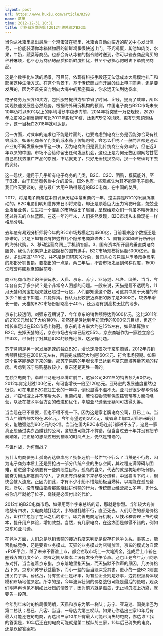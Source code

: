 ```yaml
---
layout: post
url: https://www.huxiu.com/article/8398
name: 葛甲
time: 2012-12-31 10:01
title: 价格战将成绝唱！2012年终总结之B2C篇
---
```

当你从冰箱里拿出最后一个鸡蛋敲在锅里，冰箱会自动向临近的配送中心发出信号，一份能装满你冰箱储物层的新鲜鸡蛋很快送上门。不光鸡蛋，其他如肉类，水果，牛奶，蔬菜等商品，也都会听从冰箱的指令随时送到，你可以省去商品购买的种种麻烦，也不必为商品的品质和新鲜度担忧，甚至不必操心何时该下单购买商品。

这是个数字化生活的场景，可目前，依现有科技手段还无法低成本大规模地推广和部署这种生活方式。在这个背景下，基于传统商业而开展的线上电子商务，还是要发展的，因为不首先奋力划向大海中的那座孤岛，你永远无法到达彼岸。

电子商务为买方和卖方，包括服务提供方都节省了时间、金钱，提高了效率，所以实现快速发展是必然趋势。根据海外研究机构的预测，中国电子商务B2C市场未来10年仍将以60%以上的平均增长率稳步向前，2014年将突破一万亿规模，2020年之前的总销售额即可比2012年膨胀10倍，达到5万亿的规模。更有乐观预测估计，这一目标在2018年就可达到。

另一方面，对效率的追求也不能是片面的，也要考虑到电商业务是否能弥合现有社会成本。如果电商某个门类的成本高于传统购物，会怎么样呢？一般而言都是通过产业的不断发展来抹平这一块，因为电商终归是要比传统商业有效率的，但在近3年以来的中国，市场不会给你留出任何发展机会，这也正是为何无数团购网站甘愿自己贴钱去推广产品的原因，不贴就死了，只好用金钱换空间，换一个继续玩下去的资格。

这一现状，适用于几乎所有电子商务的门类，B2C、C2C、团购，概莫能外。至于B2B，由于其弱商务重中介的属性，国外也有一些观点认为其不能算电子商务。我们今天要谈的，是与最广大用户贴得最近的B2C电商，在中国的发展。

2012，将是电子商务在中国发展历程中最重要的一年，这主要是B2C的发展所推动的。B2C电商们明知世界末日即将来临，却还是顶着巨大压力宵衣旰食，兢兢业业发展业务，生生把一个混乱的市场做出了眉目，呈现给观众们一份虽不精确但也还过得去的立体蓝图。在这一年的年末，人们突然发现，B2C市场从未像现在一样格局分明。

去年底有易观分析师将今年的B2C市场规模定为4500亿，目前看来这个数据还是靠谱的，只是不知有没有把这样几个隐形电商算进去：1、国有资本如建行所开展的海外代购。2、移动运营商网上手机销售额。3、国有资本所开展的垂直类电商服务。我认为如果算上那些隐秘的国有选手，B2C市场规模将远超6000亿元。当然，多出来这1500亿，并不是我们研究的对象，我们关心的只是从市场竞争而来的那部分销售额。要指出的一点是，两三年后，不管市场发展到何种程度，1500亿阵营将膨胀至超越前者。

商业电商市场上的主要玩家，天猫、京东、苏宁、亚马逊、凡客、国美、当当，今年各自卖了多少货？是个非常令人困惑的问题。一般来说，天猫是最不透明的，11月天猫和淘宝加起来就已超过一万亿，人们都知道这个数，可这其中属于天猫的有多少？谁也不知道，只能靠猜。我认为比较接近真相的数字是2000亿，较去年增长一倍，天猫的B2C市场份额略高于40%，还远没有到高枕无忧的地步。

京东比较透明，刘强东近期说了，今年京东的销售额将达到600亿元，这比2011年的210亿元增长了大约180%，虽然还是没达到年初流传的1000亿元目标，但这个增长率足以在B2C市场上称冠。京东的市占率大约在15%左右，如果单算独立B2C，去掉天猫的话，京东市场占有率已超过55%，京东商城作为一家独立综合性B2C，已保持了对其他B2C的领先地位，这没有问题。

苏宁易购是另一家发展迅速的独立B2C，增长速度仅次于京东商城，2012年的销售额目标定在200亿元左右，目前完成情况大约是160亿元，符合市场预期。如果这个数字能确定下来的话，那苏宁易购的年增长率已达到与京东商城等量齐观的程度。考虑到苏宁易购基数较小，京东还是更胜一筹的。

在独立电商中，卓越亚马逊可以排进前三，这家公司2011年的销售额为60亿元，2012年肯定超过100亿元，有可能增长一倍至120亿元。亚马逊的发展速度虽然也很快，可在电商B2C疯狂生长的一年中，倒也显得不温不火。亚马逊很少参与价格战，却在增速上并不落后太多。重要的是，若论在物流和供应链管理等方面的经营，以及在技术平台方面的改进和优化，卓越亚马逊毫无疑问可拔得头筹。

当当现在已不重要，但也不得不提一下。因为这是家老牌电商公司，且已上市。当当去年销售额大约在36亿元，今年有望达到50亿元，或者算上加盟天猫带来的好处，能勉强达到60亿元的水准。当当在国内B2C市场连前5都进不去了，这是一家真正想通过卖东西赚钱的公司，这想法可能并不算错，但当当过去十年并没有把节奏踏准，把正确的想法应用到错误的时间点上，仍然是错误的。

与谁作战，为何而战？

为什么电商要先上孤岛再达彼岸呢？扬帆远航一鼓作气不行么？当然是不行的，因为电子商务本质上还是要抢占一部分传统产业的生存空间，其过程充满障碍与困难，前进途中必须要有一些阶段性目标。孤岛的含义，代表的就是初始市场份额。能奋力到达那座孤岛的人，才真正有资格坐下来参与分蛋糕，中途被甩下的人，很快会被人遗忘。正因为如此，才有不少小船不惜烧船板当燃料，以期能在孤岛登陆。所以，没有理由指责那些烧钱拼份额的行为，传统商业经营那么多年，凭什么被你几年就抢了位子，烧钱是必须付出的代价。

2012年的B2C电商市场，如果用两个字来总结的话，那就是惨烈。当年较大的价格战有四次，大电商越打越大，小的越打越不行，直至死去。人们盯住的都是价格战，却往往忽视了在此之后的东西，即完善电商运行机制，从技术和管理上节约成本，提升用户体验，增加效益。当然，有几家电商，在这方面是做得不错的，例如京东和亚马逊。

在竞争方面，人们总是以销售额的接近程度来判断是否存在竞争关系。事实上，能否构成竞争，还是要看业务模式。天猫的业务模式为店铺加盟，京东的模式为自营+POP平台，除了未来不管谁上市，都会抽取市场上一大笔资金，造成后上市者在圈钱方面力度不济，两者之间从根本上没有太多竞争节点。这也正是今年苏宁同京东对打，当当追着京东掐，京东暗地里掐天猫，而天猫默不作声的原因。几次价格战下来，京东和苏宁获益最多，而小一些的当当则深受其害，更小的一些B2C则直接关门了事。价格战，对有些企业是坏事，对有些企业则是好事，这要根据具体规模和市场地位来定。所幸的是，今年波澜壮阔的价格战很可能是最后的绝唱，观众们明年再也见不到如此壮烈的情景了，因为前方就是孤岛，无止境的海上折腾，就要告一段落。

今年到年末时的格局很明朗，天猫和京东为第一梯队；苏宁、亚马逊、国美库巴为第二梯队；易迅、凡客、当当、一号店为第三梯队。如果让你选出三家10年后有最大可能还在的电商，再选出三家10年后有最大可能已消失的电商，你选谁？我的答案是，10年后还在的电商可能就是第二梯队的三家，10年后已消失的电商，还是保留答案吧。

